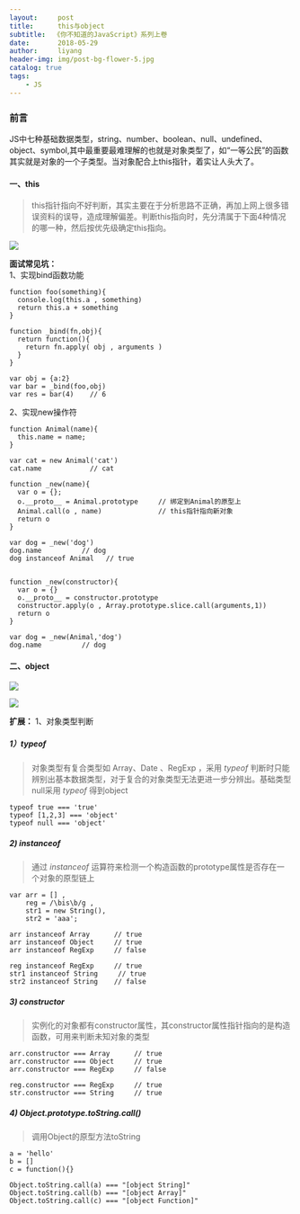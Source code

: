 ```yaml
---
layout:     post
title:      this与object
subtitle:  《你不知道的JavaScript》系列上卷
date:       2018-05-29
author:     liyang
header-img: img/post-bg-flower-5.jpg
catalog: true
tags:
    - JS
---
```



### 前言
JS中七种基础数据类型，string、number、boolean、null、undefined、object、symbol,其中最重要最难理解的也就是对象类型了，如“一等公民”的函数其实就是对象的一个子类型。当对象配合上this指针，着实让人头大了。


#### 一、this

> this指针指向不好判断，其实主要在于分析思路不正确，再加上网上很多错误资料的误导，造成理解偏差。判断this指向时，先分清属于下面4种情况的哪一种，然后按优先级确定this指向。

![](http://dev.fenzhitech.com/res/6aa0dc4cfd00f6eb0ffdd3b60267e0e2.png)

**面试常见坑：**    
1、实现bind函数功能    
```
function foo(something){
  console.log(this.a , something)
  return this.a + something
}

function _bind(fn,obj){
  return function(){
    return fn.apply( obj , arguments )
  }
}

var obj = {a:2}
var bar = _bind(foo,obj)
var res = bar(4)    // 6
```

2、实现new操作符
```
function Animal(name){
  this.name = name;
}

var cat = new Animal('cat')
cat.name            // cat

function _new(name){
  var o = {};
  o.__proto__ = Animal.prototype     // 绑定到Animal的原型上
  Animal.call(o , name)              // this指针指向新对象
  return o
}

var dog = _new('dog')
dog.name          // dog
dog instanceof Animal   // true


function _new(constructor){
  var o = {}
  o.__proto__ = constructor.prototype
  constructor.apply(o , Array.prototype.slice.call(arguments,1))
  return o
}

var dog = _new(Animal,'dog')
dog.name          // dog
```

#### 二、object

![](http://dev.fenzhitech.com/res/2c2bc9f6aa128341d17e433296bc9c8b.png)

![](http://dev.fenzhitech.com/res/9009dbb066ff580e108eff0c6e27c425.png)

**扩展：**
1、对象类型判断

##### 1）typeof
> 对象类型有复合类型如 Array、Date 、RegExp ，采用 *typeof* 判断时只能辨别出基本数据类型，对于复合的对象类型无法更进一步分辨出。基础类型 null采用 *typeof* 得到object

```
typeof true === 'true'  
typeof [1,2,3] === 'object'
typeof null === 'object'
```

##### 2) instanceof
> 通过 *instanceof* 运算符来检测一个构造函数的prototype属性是否存在一个对象的原型链上

```
var arr = [] ,
    reg = /\bis\b/g ,
    str1 = new String(),
    str2 = 'aaa';

arr instanceof Array      // true
arr instanceof Object     // true
arr instanceof RegExp     // false

reg instanceof RegExp     // true
str1 instanceof String     // true
str2 instanceof String    // false
```

##### 3) constructor  
> 实例化的对象都有constructor属性，其constructor属性指针指向的是构造函数，可用来判断未知对象的类型


```
arr.constructor === Array      // true
arr.constructor === Object     // true
arr.constructor === RegExp     // false

reg.constructor === RegExp     // true
str.constructor === String     // true
```

##### 4) Object.prototype.toString.call()
> 调用Object的原型方法toString

```
a = 'hello'
b = []
c = function(){}

Object.toString.call(a) === "[object String]"
Object.toString.call(b) === "[object Array]"
Object.toString.call(c) === "[object Function]"
```
